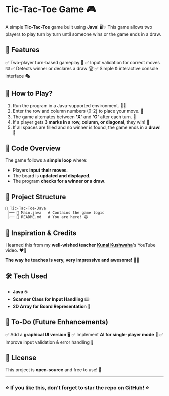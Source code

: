 # Tic-Tac-Toe Game 🎮

A simple **Tic-Tac-Toe** game built using **Java**! 🖥️✨ This game allows two players to play turn by turn until someone wins or the game ends in a draw.

## 📌 Features
✅ Two-player turn-based gameplay 👥
✅ Input validation for correct moves ⌨️
✅ Detects winner or declares a draw 🏆
✅ Simple & interactive console interface 🎭

## 🚀 How to Play?
1. Run the program in a Java-supported environment. 🏃‍♂️
2. Enter the row and column numbers (0-2) to place your move. 🔢
3. The game alternates between **'X'** and **'O'** after each turn. 🔄
4. If a player gets **3 marks in a row, column, or diagonal**, they win! 🎉
5. If all spaces are filled and no winner is found, the game ends in a **draw**! 🤝

## 📜 Code Overview
The game follows a **simple loop** where:
- Players **input their moves**.
- The board is **updated and displayed**.
- The program **checks for a winner or a draw**.

## 📂 Project Structure
```
📂 Tic-Tac-Toe-Java
 ├── 📜 Main.java   # Contains the game logic
 ├── 📜 README.md   # You are here! 😃
```

## 🎥 Inspiration & Credits
I learned this from my **well-wished teacher** **[Kunal Kushwaha](https://www.youtube.com/c/KunalKushwaha)**'s YouTube video. ❤️🙌

**The way he teaches is very, very impressive and awesome!** 🏅🔥

## 🛠️ Tech Used
- **Java** ☕
- **Scanner Class for Input Handling** ⌨️
- **2D Array for Board Representation** 🎲

## 📌 To-Do (Future Enhancements)
✅ Add a **graphical UI version** 🖥️
✅ Implement **AI for single-player mode** 🤖
✅ Improve input validation & error handling 🚀


## 📝 License
This project is **open-source** and free to use! 🎉

---
### ⭐ If you like this, don't forget to **star** the repo on GitHub! ⭐

